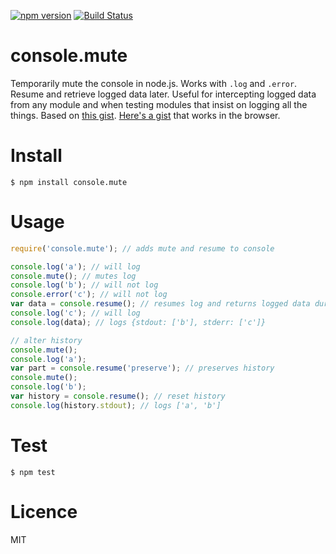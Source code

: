 [![npm version](https://badge.fury.io/js/console.mute.svg)](https://badge.fury.io/js/console.mute)
[![Build Status](https://travis-ci.org/karlpokus/console.mute.svg?branch=master)](https://travis-ci.org/karlpokus/console.mute)

# console.mute
Temporarily mute the console in node.js. Works with `.log` and `.error`. Resume and retrieve logged data later. Useful for intercepting logged data from any module and when testing modules that insist on logging all the things. Based on [this gist](https://gist.github.com/pguillory/729616#file-gistfile1-js-L8). [Here's a gist](https://gist.github.com/karlpokus/473de03f769f39796d44d3014c979719) that works in the browser.

# Install
```
$ npm install console.mute
```

# Usage
```javascript
require('console.mute'); // adds mute and resume to console

console.log('a'); // will log
console.mute(); // mutes log
console.log('b'); // will not log
console.error('c'); // will not log
var data = console.resume(); // resumes log and returns logged data during mute
console.log('c'); // will log
console.log(data); // logs {stdout: ['b'], stderr: ['c']}

// alter history
console.mute();
console.log('a');
var part = console.resume('preserve'); // preserves history
console.mute();
console.log('b');
var history = console.resume(); // reset history
console.log(history.stdout); // logs ['a', 'b']
```

# Test
```
$ npm test
```

# Licence
MIT

